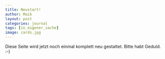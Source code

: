 ```yaml
---
title: Neustart!
author: Maik
layout: post
categories: journal
tags: [in_eigener_sache]
image: cards.jpg
---
```


Diese Seite wird jetzt noch einmal komplett neu gestaltet. Bitte habt Geduld. :-)
